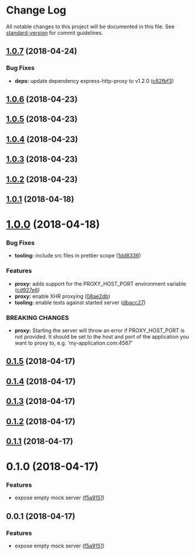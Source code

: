 # Change Log

All notable changes to this project will be documented in this file. See [standard-version](https://github.com/conventional-changelog/standard-version) for commit guidelines.

<a name="1.0.7"></a>

## [1.0.7](https://github.com/mesosphere/mockserver/compare/v1.0.6...v1.0.7) (2018-04-24)

### Bug Fixes

* **deps:** update dependency express-http-proxy to v1.2.0 ([c82fbf3](https://github.com/mesosphere/mockserver/commit/c82fbf3))

<a name="1.0.6"></a>

## [1.0.6](https://github.com/mesosphere/mockserver/compare/v1.0.5...v1.0.6) (2018-04-23)

<a name="1.0.5"></a>

## [1.0.5](https://github.com/mesosphere/mockserver/compare/v1.0.4...v1.0.5) (2018-04-23)

<a name="1.0.4"></a>

## [1.0.4](https://github.com/mesosphere/mockserver/compare/v1.0.3...v1.0.4) (2018-04-23)

<a name="1.0.3"></a>

## [1.0.3](https://github.com/mesosphere/mockserver/compare/v1.0.2...v1.0.3) (2018-04-23)

<a name="1.0.2"></a>

## [1.0.2](https://github.com/mesosphere/mockserver/compare/v1.0.1...v1.0.2) (2018-04-23)

<a name="1.0.1"></a>

## [1.0.1](https://github.com/mesosphere/mockserver/compare/v1.0.0...v1.0.1) (2018-04-18)

<a name="1.0.0"></a>

# [1.0.0](https://github.com/mesosphere/mockserver/compare/v0.1.5...v1.0.0) (2018-04-18)

### Bug Fixes

* **tooling:** include src files in prettier scope ([1dd8336](https://github.com/mesosphere/mockserver/commit/1dd8336))

### Features

* **proxy:** adds support for the PROXY_HOST_PORT environment variable ([cd927e6](https://github.com/mesosphere/mockserver/commit/cd927e6))
* **proxy:** enable XHR proxying ([08ae2db](https://github.com/mesosphere/mockserver/commit/08ae2db))
* **tooling:** enable tests against started server ([dbacc27](https://github.com/mesosphere/mockserver/commit/dbacc27))

### BREAKING CHANGES

* **proxy:** Starting the server will throw an error if PROXY_HOST_PORT is not provided. It
  should be set to the host and port of the application you want to proxy to, e.g.
  'my-application.com:4567'

<a name="0.1.5"></a>

## [0.1.5](https://github.com/mesosphere/mockserver/compare/v0.1.4...v0.1.5) (2018-04-17)

<a name="0.1.4"></a>

## [0.1.4](https://github.com/mesosphere/mockserver/compare/v0.1.3...v0.1.4) (2018-04-17)

<a name="0.1.3"></a>

## [0.1.3](https://github.com/mesosphere/mockserver/compare/v0.1.2...v0.1.3) (2018-04-17)

<a name="0.1.2"></a>

## [0.1.2](https://github.com/mesosphere/mockserver/compare/v0.1.1...v0.1.2) (2018-04-17)

<a name="0.1.1"></a>

## [0.1.1](https://github.com/mesosphere/mockserver/compare/v0.0.1...v0.1.1) (2018-04-17)

<a name="0.1.0"></a>

# 0.1.0 (2018-04-17)

### Features

* expose empty mock server ([f5a9151](https://github.com/mesosphere/mockserver/commit/f5a9151))

<a name="0.0.1"></a>

## 0.0.1 (2018-04-17)

### Features

* expose empty mock server ([f5a9151](https://github.com/mesosphere/mockserver/commit/f5a9151))
